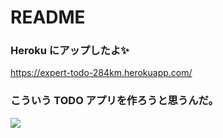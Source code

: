 # README

### Heroku にアップしたよ✨

https://expert-todo-284km.herokuapp.com/

### こういう TODO アプリを作ろうと思うんだ。

![](https://user-images.githubusercontent.com/1458041/32168442-0294e284-bdb0-11e7-856f-4ed52f4fae0e.png)

